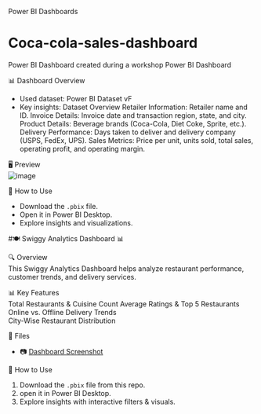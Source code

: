 Power BI Dashboards
# Coca-cola-sales-dashboard
Power BI Dashboard created during a workshop
Power BI Dashboard  

📊 Dashboard Overview  
- Used dataset: Power BI Dataset vF 
- Key insights: Dataset Overview
Retailer Information: Retailer name and ID.
Invoice Details: Invoice date and transaction region, state, and city.
Product Details: Beverage brands (Coca-Cola, Diet Coke, Sprite, etc.).
Delivery Performance: Days taken to deliver and delivery company (USPS, FedEx, UPS).
Sales Metrics: Price per unit, units sold, total sales, operating profit, and operating margin.
 

🖥️ Preview  
  ![image](https://github.com/user-attachments/assets/c9653263-b530-43ad-ba4a-d31376fd0bcf)


🚀 How to Use  
- Download the `.pbix` file.  
- Open it in Power BI Desktop.  
- Explore insights and visualizations.  


#🍽️ Swiggy Analytics Dashboard 📊

 🔍 Overview  
This Swiggy Analytics Dashboard helps analyze restaurant performance, customer trends, and delivery services.

 📊 Key Features  
Total Restaurants & Cuisine Count
Average Ratings & Top 5 Restaurants  
Online vs. Offline Delivery Trends  
City-Wise Restaurant Distribution  

📂 Files   
- 📷 [Dashboard Screenshot](![image](https://github.com/user-attachments/assets/e5393bd2-89e8-4d47-aff8-b99ed2eba48c)
)  

🚀 How to Use  
1. Download the `.pbix` file from this repo.  
2. open it in Power BI Desktop.  
3. Explore insights with interactive filters & visuals.  


